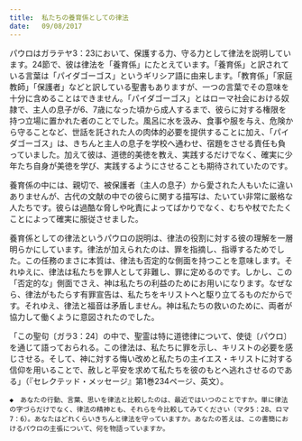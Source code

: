 ```yaml
---
title:  私たちの養育係としての律法
date:   09/08/2017
---
```


パウロはガラテヤ3：23において、保護する力、守る力として律法を説明しています。24節で、彼は律法を「養育係」にたとえています。「養育係」と訳されている言葉は「パイダゴーゴス」というギリシア語に由来します。「教育係」「家庭教師」「保護者」などと訳している聖書もありますが、一つの言葉でその意味を十分に含めることはできません。「パイダゴーゴス」とはローマ社会における奴隷で、主人の息子が6、7歳になった頃から成人するまで、彼らに対する権限を持つ立場に置かれた者のことでした。風呂に水を汲み、食事や服を与え、危険から守ることなど、世話を託された人の肉体的必要を提供することに加え、「パイダゴーゴス」は、きちんと主人の息子を学校へ通わせ、宿題をさせる責任も負っていました。加えて彼は、道徳的美徳を教え、実践するだけでなく、確実に少年たち自身が美徳を学び、実践するようにさせることも期待されていたのです。

養育係の中には、親切で、被保護者（主人の息子）から愛された人もいたに違いありませんが、古代の文献の中での彼らに関する描写は、たいてい非常に厳格な人たちです。彼らは過酷な脅しや叱責によってばかりでなく、むちや杖でたたくことによって確実に服従させました。

養育係としての律法というパウロの説明は、律法の役割に対する彼の理解を一層明らかにしています。律法が加えられたのは、罪を指摘し、指導するためでした。この任務のまさに本質は、律法も否定的な側面を持つことを意味します。それゆえに、律法は私たちを罪人として非難し、罪に定めるのです。しかし、この「否定的な」側面でさえ、神は私たちの利益のためにお用いになります。なぜなら、律法がもたらす有罪宣告は、私たちをキリストへと駆り立てるものだからです。それゆえ、律法と福音は矛盾しません。神は私たちの救いのために、両者が協力して働くように意図されたのでした。

「この聖句〔ガラ3：24〕の中で、聖霊は特に道徳律について、使徒〔パウロ〕を通じて語っておられる。この律法は、私たちに罪を示し、キリストの必要を感じさせる。そして、神に対する悔い改めと私たちの主イエス・キリストに対する信仰を用いることで、赦しと平安を求めて私たちを彼のもとへ逃れさせるのである」（『セレクテッド・メッセージ』第1巻234ページ、英文）。

`◆　あなたの行動、言葉、思いを律法と比較したのは、最近ではいつのことですか。単に律法の字づらだけでなく、律法の精神とも、それらを今比較してみてください（マタ5：28、ロマ7：6）。あなたはどれくらいきちんと律法を守っていますか。あなたの答えは、この書簡におけるパウロの主張について、何を物語っていますか。`
